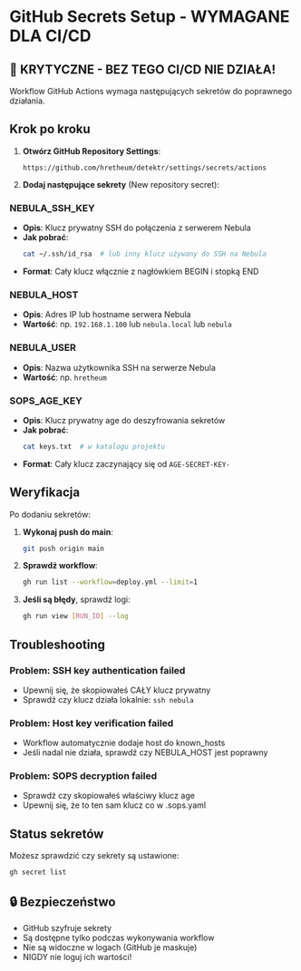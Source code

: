 # GitHub Secrets Setup - WYMAGANE DLA CI/CD

## 🚨 KRYTYCZNE - BEZ TEGO CI/CD NIE DZIAŁA!

Workflow GitHub Actions wymaga następujących sekretów do poprawnego działania.

## Krok po kroku

1. **Otwórz GitHub Repository Settings**:
   ```
   https://github.com/hretheum/detektr/settings/secrets/actions
   ```

2. **Dodaj następujące sekrety** (New repository secret):

### NEBULA_SSH_KEY
- **Opis**: Klucz prywatny SSH do połączenia z serwerem Nebula
- **Jak pobrać**:
  ```bash
  cat ~/.ssh/id_rsa  # lub inny klucz używany do SSH na Nebula
  ```
- **Format**: Cały klucz włącznie z nagłówkiem BEGIN i stopką END

### NEBULA_HOST
- **Opis**: Adres IP lub hostname serwera Nebula
- **Wartość**: np. `192.168.1.100` lub `nebula.local` lub `nebula`

### NEBULA_USER
- **Opis**: Nazwa użytkownika SSH na serwerze Nebula
- **Wartość**: np. `hretheum`

### SOPS_AGE_KEY
- **Opis**: Klucz prywatny age do deszyfrowania sekretów
- **Jak pobrać**:
  ```bash
  cat keys.txt  # w katalogu projektu
  ```
- **Format**: Cały klucz zaczynający się od `AGE-SECRET-KEY-`

## Weryfikacja

Po dodaniu sekretów:

1. **Wykonaj push do main**:
   ```bash
   git push origin main
   ```

2. **Sprawdź workflow**:
   ```bash
   gh run list --workflow=deploy.yml --limit=1
   ```

3. **Jeśli są błędy**, sprawdź logi:
   ```bash
   gh run view [RUN_ID] --log
   ```

## Troubleshooting

### Problem: SSH key authentication failed
- Upewnij się, że skopiowałeś CAŁY klucz prywatny
- Sprawdź czy klucz działa lokalnie: `ssh nebula`

### Problem: Host key verification failed
- Workflow automatycznie dodaje host do known_hosts
- Jeśli nadal nie działa, sprawdź czy NEBULA_HOST jest poprawny

### Problem: SOPS decryption failed
- Sprawdź czy skopiowałeś właściwy klucz age
- Upewnij się, że to ten sam klucz co w .sops.yaml

## Status sekretów

Możesz sprawdzić czy sekrety są ustawione:
```bash
gh secret list
```

## 🔒 Bezpieczeństwo

- GitHub szyfruje sekrety
- Są dostępne tylko podczas wykonywania workflow
- Nie są widoczne w logach (GitHub je maskuje)
- NIGDY nie loguj ich wartości!
